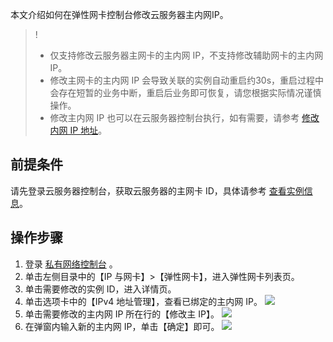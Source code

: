 本文介绍如何在弹性网卡控制台修改云服务器主内网IP。
>!
>+ 仅支持修改云服务器主网卡的主内网 IP，不支持修改辅助网卡的主内网 IP。
>+ 修改主网卡的主内网 IP 会导致关联的实例自动重启约30s，重启过程中会存在短暂的业务中断，重启后业务即可恢复，请您根据实际情况谨慎操作。
>+ 修改主内网 IP 也可以在云服务器控制台执行，如有需要，请参考 [修改内网 IP 地址](https://cloud.tencent.com/document/product/213/16561)。

## 前提条件
请先登录云服务器控制台，获取云服务器的主网卡 ID，具体请参考 [查看实例信息](https://cloud.tencent.com/document/product/213/16533)。

## 操作步骤
1. 登录 [私有网络控制台](https://console.cloud.tencent.com/vpc) 。
2. 单击左侧目录中的【IP 与网卡】>【弹性网卡】，进入弹性网卡列表页。
3. 单击需要修改的实例 ID，进入详情页。
4. 单击选项卡中的【IPv4 地址管理】，查看已绑定的主内网 IP。
![](https://main.qcloudimg.com/raw/934d05bfa4555aac06c1d5c62274336e.png)
5. 单击需要修改的主内网 IP 所在行的【修改主 IP】。
![](https://main.qcloudimg.com/raw/2b3675a7f30d2131c15bf529c2e7f6b1.png)
6. 在弹窗内输入新的主内网 IP，单击【确定】即可。
![](https://main.qcloudimg.com/raw/3cffb3d3c6f99365df2ffe75c2c4004f.png)
